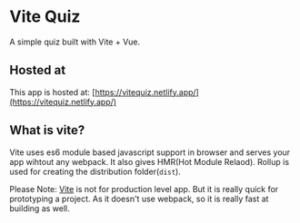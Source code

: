 # Vite Quiz

A simple quiz built with Vite + Vue.

## Hosted at

This app is hosted at: [https://vitequiz.netlify.app/](https://vitequiz.netlify.app/)

## What is vite?

Vite uses es6 module based javascript support in browser and serves your app wihtout any webpack. It also gives HMR(Hot Module Relaod).
Rollup is used for creating the distribution folder(`dist`).

Please Note: [Vite](https://github.com/vitejs/vite) is not for production level app. But it is really quick for prototyping a project. As it doesn't use webpack, so it is really fast at building as well.

